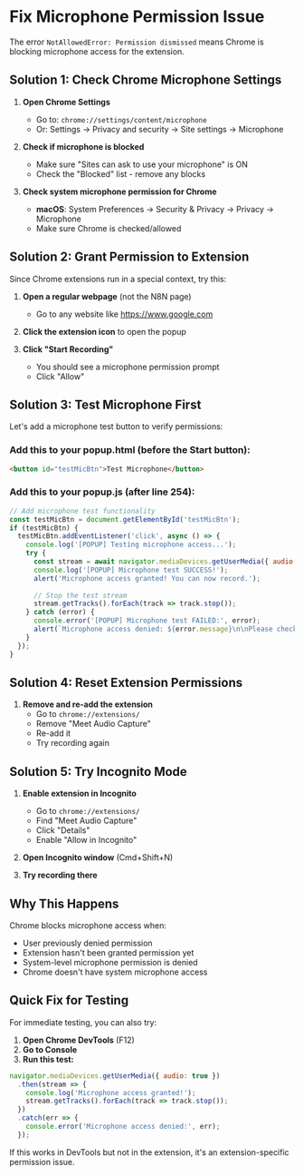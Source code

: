 # Fix Microphone Permission Issue

The error `NotAllowedError: Permission dismissed` means Chrome is blocking microphone access for the extension.

## Solution 1: Check Chrome Microphone Settings

1. **Open Chrome Settings**
   - Go to: `chrome://settings/content/microphone`
   - Or: Settings → Privacy and security → Site settings → Microphone

2. **Check if microphone is blocked**
   - Make sure "Sites can ask to use your microphone" is ON
   - Check the "Blocked" list - remove any blocks

3. **Check system microphone permission for Chrome**
   - **macOS**: System Preferences → Security & Privacy → Privacy → Microphone
   - Make sure Chrome is checked/allowed

## Solution 2: Grant Permission to Extension

Since Chrome extensions run in a special context, try this:

1. **Open a regular webpage** (not the N8N page)
   - Go to any website like https://www.google.com

2. **Click the extension icon** to open the popup

3. **Click "Start Recording"**
   - You should see a microphone permission prompt
   - Click "Allow"

## Solution 3: Test Microphone First

Let's add a microphone test button to verify permissions:

### Add this to your popup.html (before the Start button):

```html
<button id="testMicBtn">Test Microphone</button>
```

### Add this to your popup.js (after line 254):

```javascript
// Add microphone test functionality
const testMicBtn = document.getElementById('testMicBtn');
if (testMicBtn) {
  testMicBtn.addEventListener('click', async () => {
    console.log('[POPUP] Testing microphone access...');
    try {
      const stream = await navigator.mediaDevices.getUserMedia({ audio: true });
      console.log('[POPUP] Microphone test SUCCESS!');
      alert('Microphone access granted! You can now record.');
      
      // Stop the test stream
      stream.getTracks().forEach(track => track.stop());
    } catch (error) {
      console.error('[POPUP] Microphone test FAILED:', error);
      alert(`Microphone access denied: ${error.message}\n\nPlease check Chrome settings.`);
    }
  });
}
```

## Solution 4: Reset Extension Permissions

1. **Remove and re-add the extension**
   - Go to `chrome://extensions/`
   - Remove "Meet Audio Capture"
   - Re-add it
   - Try recording again

## Solution 5: Try Incognito Mode

1. **Enable extension in Incognito**
   - Go to `chrome://extensions/`
   - Find "Meet Audio Capture"
   - Click "Details"
   - Enable "Allow in Incognito"

2. **Open Incognito window** (Cmd+Shift+N)
3. **Try recording there**

## Why This Happens

Chrome blocks microphone access when:
- User previously denied permission
- Extension hasn't been granted permission yet
- System-level microphone permission is denied
- Chrome doesn't have system microphone access

## Quick Fix for Testing

For immediate testing, you can also try:

1. **Open Chrome DevTools** (F12)
2. **Go to Console**
3. **Run this test:**

```javascript
navigator.mediaDevices.getUserMedia({ audio: true })
  .then(stream => {
    console.log('Microphone access granted!');
    stream.getTracks().forEach(track => track.stop());
  })
  .catch(err => {
    console.error('Microphone access denied:', err);
  });
```

If this works in DevTools but not in the extension, it's an extension-specific permission issue.